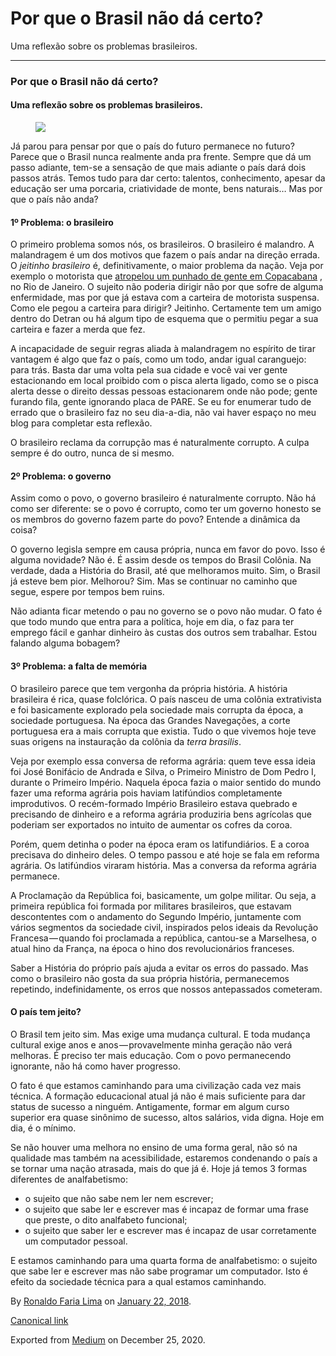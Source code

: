 Por que o Brasil não dá certo?
==============================

Uma reflexão sobre os problemas brasileiros.

------------------------------------------------------------------------

### Por que o Brasil não dá certo?

#### Uma reflexão sobre os problemas brasileiros.

<figure>
<img src="https://cdn-images-1.medium.com/max/800/1*GvnHAal2rb5ng5qA_PBk2A.jpeg" class="graf-image" />
</figure>Já parou para pensar por que o país do futuro permanece no
futuro? Parece que o Brasil nunca realmente anda pra frente. Sempre que
dá um passo adiante, tem-se a sensação de que mais adiante o país dará
dois passos atrás. Temos tudo para dar certo: talentos, conhecimento,
apesar da educação ser uma porcaria, criatividade de monte, bens
naturais… Mas por que o país não anda?

#### 1º Problema: o brasileiro

O primeiro problema somos nós, os brasileiros. O brasileiro é malandro.
A malandragem é um dos motivos que fazem o país andar na direção errada.
O *jeitinho brasileiro* é, definitivamente, o maior problema da nação.
Veja por exemplo o motorista que
<a href="https://noticias.uol.com.br/cotidiano/ultimas-noticias/2018/01/18/carro-invade-calcadao-e-atropela-pessoas-na-avenida-atlantica-no-rio.htm" class="markup--anchor markup--p-anchor">atropelou um punhado de gente em Copacabana</a> ,
no Rio de Janeiro. O sujeito não poderia dirigir não por que sofre de
alguma enfermidade, mas por que já estava com a carteira de motorista
suspensa. Como ele pegou a carteira para dirigir? Jeitinho. Certamente
tem um amigo dentro do Detran ou há algum tipo de esquema que o permitiu
pegar a sua carteira e fazer a merda que fez.

A incapacidade de seguir regras aliada à malandragem no espírito de
tirar vantagem é algo que faz o país, como um todo, andar igual
caranguejo: para trás. Basta dar uma volta pela sua cidade e você vai
ver gente estacionando em local proibido com o pisca alerta ligado, como
se o pisca alerta desse o direito dessas pessoas estacionarem onde não
pode; gente furando fila, gente ignorando placa de PARE. Se eu for
enumerar tudo de errado que o brasileiro faz no seu dia-a-dia, não vai
haver espaço no meu blog para completar esta reflexão.

O brasileiro reclama da corrupção mas é naturalmente corrupto. A culpa
sempre é do outro, nunca de si mesmo.

#### 2º Problema: o governo

Assim como o povo, o governo brasileiro é naturalmente corrupto. Não há
como ser diferente: se o povo é corrupto, como ter um governo honesto se
os membros do governo fazem parte do povo? Entende a dinâmica da coisa?

O governo legisla sempre em causa própria, nunca em favor do povo. Isso
é alguma novidade? Não é. É assim desde os tempos do Brasil Colônia. Na
verdade, dada a História do Brasil, até que melhoramos muito. Sim, o
Brasil já esteve bem pior. Melhorou? Sim. Mas se continuar no caminho
que segue, espere por tempos bem ruins.

Não adianta ficar metendo o pau no governo se o povo não mudar. O fato é
que todo mundo que entra para a política, hoje em dia, o faz para ter
emprego fácil e ganhar dinheiro às custas dos outros sem trabalhar.
Estou falando alguma bobagem?

#### 3º Problema: a falta de memória

O brasileiro parece que tem vergonha da própria história. A história
brasileira é rica, quase folclórica. O país nasceu de uma colônia
extrativista e foi basicamente explorado pela sociedade mais corrupta da
época, a sociedade portuguesa. Na época das Grandes Navegações, a corte
portuguesa era a mais corrupta que existia. Tudo o que vivemos hoje teve
suas origens na instauração da colônia da *terra brasilis*.

Veja por exemplo essa conversa de reforma agrária: quem teve essa ideia
foi José Bonifácio de Andrada e Silva, o Primeiro Ministro de Dom Pedro
I, durante o Primeiro Império. Naquela época fazia o maior sentido do
mundo fazer uma reforma agrária pois haviam latifúndios completamente
improdutivos. O recém-formado Império Brasileiro estava quebrado e
precisando de dinheiro e a reforma agrária produziria bens agrícolas que
poderiam ser exportados no intuito de aumentar os cofres da coroa.

Porém, quem detinha o poder na época eram os latifundiários. E a coroa
precisava do dinheiro deles. O tempo passou e até hoje se fala em
reforma agrária. Os latifúndios viraram história. Mas a conversa da
reforma agrária permanece.

A Proclamação da República foi, basicamente, um golpe militar. Ou seja,
a primeira república foi formada por militares brasileiros, que estavam
descontentes com o andamento do Segundo Império, juntamente com vários
segmentos da sociedade civil, inspirados pelos ideais da Revolução
Francesa — quando foi proclamada a república, cantou-se a Marselhesa, o
atual hino da França, na época o hino dos revolucionários franceses.

Saber a História do próprio país ajuda a evitar os erros do passado. Mas
como o brasileiro não gosta da sua própria história, permanecemos
repetindo, indefinidamente, os erros que nossos antepassados cometeram.

#### O país tem jeito?

O Brasil tem jeito sim. Mas exige uma mudança cultural. E toda mudança
cultural exige anos e anos — provavelmente minha geração não verá
melhoras. É preciso ter mais educação. Com o povo permanecendo
ignorante, não há como haver progresso.

O fato é que estamos caminhando para uma civilização cada vez mais
técnica. A formação educacional atual já não é mais suficiente para dar
status de sucesso a ninguém. Antigamente, formar em algum curso superior
era quase sinônimo de sucesso, altos salários, vida digna. Hoje em dia,
é o mínimo.

Se não houver uma melhora no ensino de uma forma geral, não só na
qualidade mas também na acessibilidade, estaremos condenando o país a se
tornar uma nação atrasada, mais do que já é. Hoje já temos 3 formas
diferentes de analfabetismo:

-   <span id="567d">o sujeito que não sabe nem ler nem escrever;</span>
-   <span id="d261">o sujeito que sabe ler e escrever mas é incapaz de
    formar uma frase que preste, o dito analfabeto funcional;</span>
-   <span id="dd1f">o sujeito que saber ler e escrever mas é incapaz de
    usar corretamente um computador pessoal.</span>

E estamos caminhando para uma quarta forma de analfabetismo: o sujeito
que sabe ler e escrever mas não sabe programar um computador. Isto é
efeito da sociedade técnica para a qual estamos caminhando.

By
<a href="https://medium.com/@ronaldolima" class="p-author h-card">Ronaldo Faria Lima</a>
on [January 22, 2018](https://medium.com/p/70909bcab73e).

<a href="https://medium.com/@ronaldolima/por-que-o-brasil-n%C3%A3o-d%C3%A1-certo-70909bcab73e" class="p-canonical">Canonical link</a>

Exported from [Medium](https://medium.com) on December 25, 2020.
